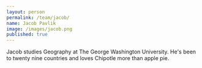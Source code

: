 ```yaml
---
layout: person
permalink: /team/jacob/
name: Jacob Pavlik
image: /images/jacob.png
published: true
---
```


Jacob studies Geography at The George Washington University. He's been to twenty nine countries and loves Chipotle more than apple pie.